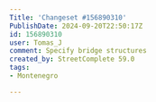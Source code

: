 ```yaml
---
Title: 'Changeset #156890310'
PublishDate: 2024-09-20T22:50:17Z
id: 156890310
user: Tomas_J
comment: Specify bridge structures
created_by: StreetComplete 59.0
tags:
- Montenegro

---
```

